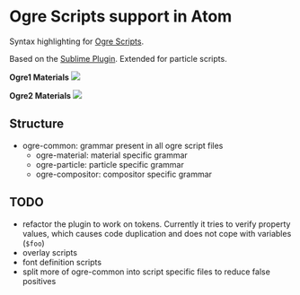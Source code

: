 # Ogre Scripts support in Atom

Syntax highlighting for [Ogre Scripts](http://www.ogre3d.org/docs/manual/manual_13.html#Scripts).

Based on the [Sublime Plugin](https://github.com/TheSHEEEP/ST-OgreScripts). Extended for particle scripts.

**Ogre1 Materials**
![](https://raw.githubusercontent.com/paroj/language-ogre-script/master/preview1.png)

**Ogre2 Materials**
![](https://raw.githubusercontent.com/paroj/language-ogre-script/master/preview2.png)

## Structure
* ogre-common: grammar present in all ogre script files
  * ogre-material: material specific grammar
  * ogre-particle: particle specific grammar
  * ogre-compositor: compositor specific grammar

## TODO
* refactor the plugin to work on tokens. Currently it tries to verify property values, which causes code duplication and does not cope with variables (`$foo`)
* overlay scripts
* font definition scripts
* split more of ogre-common into script specific files to reduce false positives
